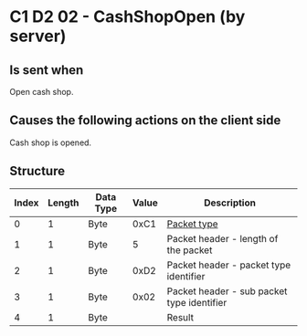 # C1 D2 02 - CashShopOpen (by server)

## Is sent when

Open cash shop.

## Causes the following actions on the client side

Cash shop is opened.

## Structure

| Index | Length | Data Type | Value | Description |
|-------|--------|-----------|-------|-------------|
| 0 | 1 |   Byte   | 0xC1  | [Packet type](PacketTypes.md) |
| 1 | 1 |    Byte   |   5   | Packet header - length of the packet |
| 2 | 1 |    Byte   | 0xD2  | Packet header - packet type identifier |
| 3 | 1 |    Byte   | 0x02  | Packet header - sub packet type identifier |
| 4 | 1 | Byte |  | Result |